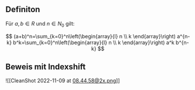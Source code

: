 ## Definiton

Für $a, b \in R$ und $n \in N _0$ gilt:

$$
(a+b)^n=\sum_{k=0}^n\left(\begin{array}{l}
n \\
k
\end{array}\right) a^{n-k} b^k=\sum_{k=0}^n\left(\begin{array}{l}
n \\
k
\end{array}\right) a^k b^{n-k}
$$

## Beweis mit Indexshift

![[CleanShot 2022-11-09 at 08.44.58@2x.png]]
